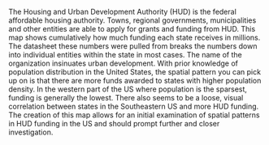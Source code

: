 The Housing and Urban Development Authority (HUD) is the federal affordable housing authority. Towns, regional governments, municipalities and other entities are able to apply for grants and funding from HUD. This map shows cumulatively how much funding each state receives in millions. The datasheet these numbers were pulled from breaks the numbers down into individual entities within the state in most cases.  The name of the organization insinuates urban development. With prior knowledge of population distribution in the United States, the spatial pattern you can pick up on is that there are more funds awarded to states with higher population density. In the western part of the US where population is the sparsest, funding is generally the lowest. There also seems to be a loose, visual correlation between states in the Southeastern US and more HUD funding. The creation of this map allows for an initial examination of spatial patterns in HUD funding in the US and should prompt further and closer investigation.
